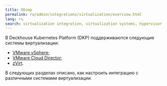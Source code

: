 ```yaml
---
title: Обзор
permalink: ru/admin/integrations/virtualization/overview.html
lang: ru
search: virtualization integration, virtualization systems, hypervisor integration, интеграция с виртуализацией
---
```


В Deckhouse Kubernetes Platform (DKP) поддерживаются следующие системы виртуализации:

* [VMware vSphere](./vsphere/vsphere-authorization.html);
* [VMware Cloud Director](./vcd/connection-and-authorization.html);
* [zVirt](./zvirt/zvirt-authorization.html).

В следующих разделах описано, как настроить интеграцию с различными системами виртуализации.
